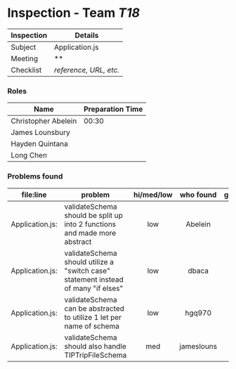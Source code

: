# Inspection - Team *T18* 
 
| Inspection | Details |
| ----- | ----- |
| Subject | Application.js |
| Meeting | ** |
| Checklist | *reference, URL, etc.* |

### Roles

| Name | Preparation Time |
| ---- | ---- |
| Christopher Abelein | 00:30 |
| James Lounsbury |  |
| Hayden Quintana |  |
| Long Chen |  |

### Problems found

| file:line | problem | hi/med/low | who found | github#  |
| --- | --- | :---: | :---: | --- |
| Application.js: | validateSchema should be split up into 2 functions and made more abstract | low | Abelein |  |
| Application.js: | validateSchema should utilize a "switch case" statement instead of many "if elses" | low | dbaca | |
| Application.js: | validateSchema can be abstracted to utilize 1 let per name of schema | low | hgq970 |  |
| Application.js: | validateSchema should also handle TIPTripFileSchema | med | jameslouns | |
